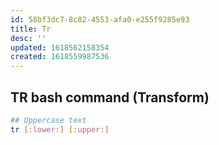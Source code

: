 ```yaml
---
id: 58bf3dc7-8c82-4553-afa0-e255f9285e93
title: Tr
desc: ''
updated: 1618562158354
created: 1618559987536
---
```



## TR bash command (Transform)

```sh
## Uppercase text
tr [:lower:] [:upper:]
```